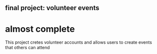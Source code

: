 ## final project: volunteer events
# almost complete

This project cretes volunteer accounts and allows users to create events that others can attend
